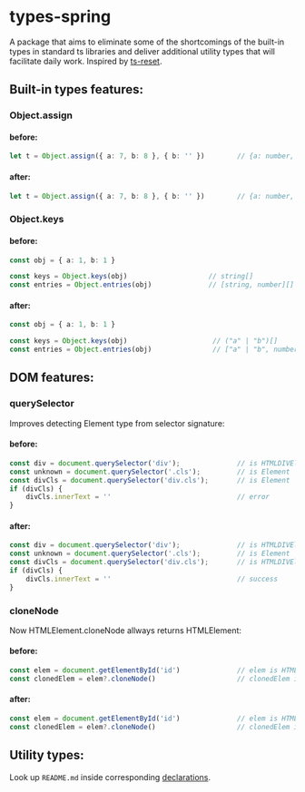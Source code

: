 # types-spring 

A package that aims to eliminate some of the shortcomings of the built-in types in standard ts libraries and deliver additional utility types that will facilitate daily work. Inspired by [ts-reset](https://github.com/total-typescript/ts-reset). 

## Built-in types features:

### Object.assign

#### before: 

```ts
let t = Object.assign({ a: 7, b: 8 }, { b: '' })        // {a: number, b: never}
```

#### after: 

```ts
let t = Object.assign({ a: 7, b: 8 }, { b: '' })        // {a: number, b: string}
```


### Object.keys

#### before:

```ts
const obj = { a: 1, b: 1 }

const keys = Object.keys(obj)                    // string[]
const entries = Object.entries(obj)              // [string, number][]
```

#### after:

```ts
const obj = { a: 1, b: 1 }

const keys = Object.keys(obj)                     // ("a" | "b")[]
const entries = Object.entries(obj)               // ["a" | "b", number][]
```

## DOM features:

### querySelector

Improves detecting Element type from selector signature:

#### before: 

```ts
const div = document.querySelector('div');              // is HTMLDIVElement | null
const unknown = document.querySelector('.cls');         // is Element | null
const divCls = document.querySelector('div.cls');       // is Element | null
if (divCls) {
    divCls.innerText = ''                               // error
}
```

#### after:

```ts
const div = document.querySelector('div');              // is HTMLDIVElement | null
const unknown = document.querySelector('.cls');         // is Element | null
const divCls = document.querySelector('div.cls');       // is HTMLDIVElement | null
if (divCls) {
    divCls.innerText = ''                               // success
}
```

### cloneNode

Now HTMLElement.cloneNode allways returns HTMLElement:

#### before: 

```ts
const elem = document.getElementById('id')              // elem is HTMLElement
const clonedElem = elem?.cloneNode()                    // clonedElem is Node
```

#### after:

```ts
const elem = document.getElementById('id')              // elem is HTMLElement
const clonedElem = elem?.cloneNode()                    // clonedElem is HTMLElement also
```

## Utility types:

Look up `README.md` inside corresponding [declarations](https://github.com/Sanshain/types-spring/tree/master/sources/utils).
